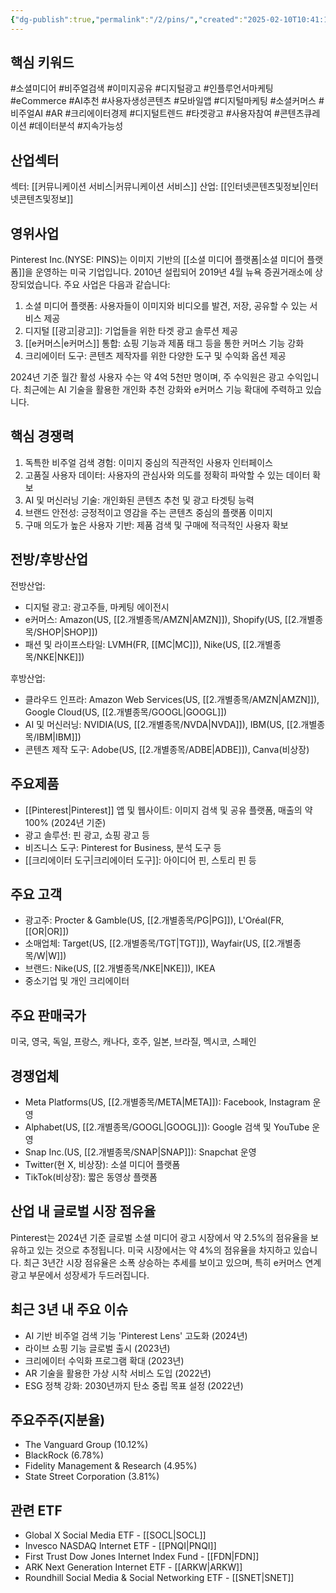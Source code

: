 ```yaml
---
{"dg-publish":true,"permalink":"/2/pins/","created":"2025-02-10T10:41:16.730+09:00","updated":"2025-06-03T20:06:00.671+09:00"}
---
```


## 핵심 키워드

#소셜미디어 #비주얼검색 #이미지공유 #디지털광고 #인플루언서마케팅 #eCommerce #AI추천 #사용자생성콘텐츠 #모바일앱 #디지털마케팅 #소셜커머스 #비주얼AI #AR #크리에이터경제 #디지털트렌드 #타겟광고 #사용자참여 #콘텐츠큐레이션 #데이터분석 #지속가능성

## 산업섹터

섹터: [[커뮤니케이션 서비스\|커뮤니케이션 서비스]]
산업: [[인터넷콘텐츠및정보\|인터넷콘텐츠및정보]]

## 영위사업

Pinterest Inc.(NYSE: PINS)는 이미지 기반의 [[소셜 미디어 플랫폼\|소셜 미디어 플랫폼]]을 운영하는 미국 기업입니다. 2010년 설립되어 2019년 4월 뉴욕 증권거래소에 상장되었습니다. 주요 사업은 다음과 같습니다:

1. 소셜 미디어 플랫폼: 사용자들이 이미지와 비디오를 발견, 저장, 공유할 수 있는 서비스 제공
2. 디지털 [[광고\|광고]]: 기업들을 위한 타겟 광고 솔루션 제공
3. [[e커머스\|e커머스]] 통합: 쇼핑 기능과 제품 태그 등을 통한 커머스 기능 강화
4. 크리에이터 도구: 콘텐츠 제작자를 위한 다양한 도구 및 수익화 옵션 제공

2024년 기준 월간 활성 사용자 수는 약 4억 5천만 명이며, 주 수익원은 광고 수익입니다. 최근에는 AI 기술을 활용한 개인화 추천 강화와 e커머스 기능 확대에 주력하고 있습니다.

## 핵심 경쟁력

1. 독특한 비주얼 검색 경험: 이미지 중심의 직관적인 사용자 인터페이스
2. 고품질 사용자 데이터: 사용자의 관심사와 의도를 정확히 파악할 수 있는 데이터 확보
3. AI 및 머신러닝 기술: 개인화된 콘텐츠 추천 및 광고 타겟팅 능력
4. 브랜드 안전성: 긍정적이고 영감을 주는 콘텐츠 중심의 플랫폼 이미지
5. 구매 의도가 높은 사용자 기반: 제품 검색 및 구매에 적극적인 사용자 확보

## 전방/후방산업

전방산업:

- 디지털 광고: 광고주들, 마케팅 에이전시
- e커머스: Amazon(US, [[2.개별종목/AMZN\|AMZN]]), Shopify(US, [[2.개별종목/SHOP\|SHOP]])
- 패션 및 라이프스타일: LVMH(FR, [[MC\|MC]]), Nike(US, [[2.개별종목/NKE\|NKE]])

후방산업:

- 클라우드 인프라: Amazon Web Services(US, [[2.개별종목/AMZN\|AMZN]]), Google Cloud(US, [[2.개별종목/GOOGL\|GOOGL]])
- AI 및 머신러닝: NVIDIA(US, [[2.개별종목/NVDA\|NVDA]]), IBM(US, [[2.개별종목/IBM\|IBM]])
- 콘텐츠 제작 도구: Adobe(US, [[2.개별종목/ADBE\|ADBE]]), Canva(비상장)

## 주요제품

- [[Pinterest\|Pinterest]] 앱 및 웹사이트: 이미지 검색 및 공유 플랫폼, 매출의 약 100% (2024년 기준)
- 광고 솔루션: 핀 광고, 쇼핑 광고 등
- 비즈니스 도구: Pinterest for Business, 분석 도구 등
- [[크리에이터 도구\|크리에이터 도구]]: 아이디어 핀, 스토리 핀 등

## 주요 고객

- 광고주: Procter & Gamble(US, [[2.개별종목/PG\|PG]]), L'Oréal(FR, [[OR\|OR]])
- 소매업체: Target(US, [[2.개별종목/TGT\|TGT]]), Wayfair(US, [[2.개별종목/W\|W]])
- 브랜드: Nike(US, [[2.개별종목/NKE\|NKE]]), IKEA
- 중소기업 및 개인 크리에이터

## 주요 판매국가

미국, 영국, 독일, 프랑스, 캐나다, 호주, 일본, 브라질, 멕시코, 스페인

## 경쟁업체

- Meta Platforms(US, [[2.개별종목/META\|META]]): Facebook, Instagram 운영
- Alphabet(US, [[2.개별종목/GOOGL\|GOOGL]]): Google 검색 및 YouTube 운영
- Snap Inc.(US, [[2.개별종목/SNAP\|SNAP]]): Snapchat 운영
- Twitter(현 X, 비상장): 소셜 미디어 플랫폼
- TikTok(비상장): 짧은 동영상 플랫폼

## 산업 내 글로벌 시장 점유율

Pinterest는 2024년 기준 글로벌 소셜 미디어 광고 시장에서 약 2.5%의 점유율을 보유하고 있는 것으로 추정됩니다. 미국 시장에서는 약 4%의 점유율을 차지하고 있습니다. 최근 3년간 시장 점유율은 소폭 상승하는 추세를 보이고 있으며, 특히 e커머스 연계 광고 부문에서 성장세가 두드러집니다.

## 최근 3년 내 주요 이슈

- AI 기반 비주얼 검색 기능 'Pinterest Lens' 고도화 (2024년)
- 라이브 쇼핑 기능 글로벌 출시 (2023년)
- 크리에이터 수익화 프로그램 확대 (2023년)
- AR 기술을 활용한 가상 시착 서비스 도입 (2022년)
- ESG 정책 강화: 2030년까지 탄소 중립 목표 설정 (2022년)

## 주요주주(지분율)

- The Vanguard Group (10.12%)
- BlackRock (6.78%)
- Fidelity Management & Research (4.95%)
- State Street Corporation (3.81%)

## 관련 ETF

- Global X Social Media ETF - [[SOCL\|SOCL]]
- Invesco NASDAQ Internet ETF - [[PNQI\|PNQI]]
- First Trust Dow Jones Internet Index Fund - [[FDN\|FDN]]
- ARK Next Generation Internet ETF - [[ARKW\|ARKW]]
- Roundhill Social Media & Social Networking ETF - [[SNET\|SNET]]